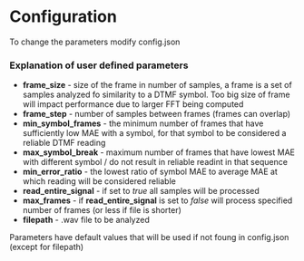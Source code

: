 # Configuration

To change the parameters modify config.json

### Explanation of user defined parameters

* __frame_size__ - size of the frame in number of samples, a frame is a set of samples analyzed fo similarity to a DTMF symbol. Too big size of frame will impact performance due to larger FFT being computed
* __frame_step__ - number of samples between frames (frames can overlap)
* __min_symbol_frames__ - the minimum number of frames that have sufficiently low MAE with a symbol, for that symbol to be considered a reliable DTMF reading
* __max_symbol_break__ - maximum number of frames that have lowest MAE with different symbol / do not result in reliable readint in that sequence
* __min_error_ratio__ - the lowest ratio of symbol MAE to average MAE at which reading will be considered reliable
* __read_entire_signal__ - if set to _true_ all samples will be processed
* __max_frames__ - if __read_entire_signal__ is set to _false_ will process specified number of frames (or less if file is shorter)
* __filepath__ - .wav file to be analyzed

Parameters have default values that will be used if not foung in config.json (except for filepath)